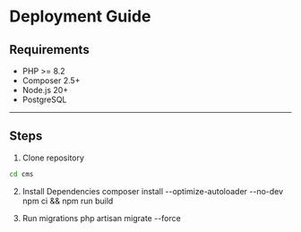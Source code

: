# Deployment Guide

## Requirements
- PHP >= 8.2
- Composer 2.5+
- Node.js 20+
- PostgreSQL

---

## Steps
1. Clone repository
```bash
cd cms

```
2. Install Dependencies
composer install --optimize-autoloader --no-dev
npm ci && npm run build


3. Run migrations
php artisan migrate --force


